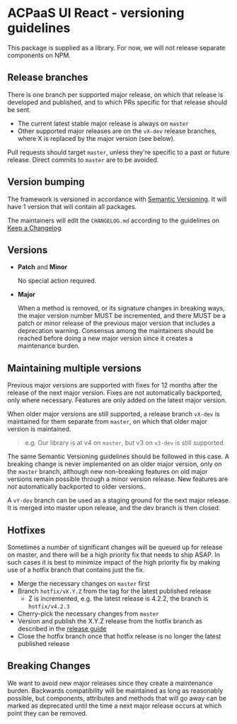# ACPaaS UI React - versioning guidelines

This package is supplied as a library.
For now, we will not release separate components on NPM.

## Release branches

There is one branch per supported major release, on which that release is developed and published, and to which PRs specific for that release should be sent.

- The current latest stable major release is always on `master`
- Other supported major releases are on the `vX-dev` release branches, where X is replaced by the major version (see below).

Pull requests should target `master`, unless they're specific to a past or future release. Direct commits to `master` are to be avoided.

## Version bumping

The framework is versioned in accordance with [Semantic Versioning](https://semver.org/).
It will have 1 version that will contain all packages.

The maintainers will edit the `CHANGELOG.md` according to the guidelines on [Keep a Changelog](https://keepachangelog.com/).

## Versions

- **Patch** and **Minor**

  No special action required.

- **Major**

  When a method is removed, or its signature changes in breaking ways, the major version number MUST be incremented, and there MUST be a patch or minor release of the previous major version that includes a deprecation warning. Consensus among the maintainers should be reached before doing a new major version since it creates a maintenance burden.

## Maintaining multiple versions

Previous major versions are supported with fixes for 12 months after the release of the next major version. Fixes are not automatically backported, only where necessary. Features are only added on the latest major version.

When older major versions are still supported, a release branch `vX-dev` is maintained for them separate from `master`, on which that older major version is maintained.

> e.g. Our library is at v4 on `master`, but v3 on `v3-dev` is still supported.

The same Semantic Versioning guidelines should be followed in this case. A breaking change is never implemented on an older major version, only on the `master` branch, although new non-breaking features on old major versions remain possible through a minor version release. New features are *not* automatically backported to older versions.

A `vY-dev` branch can be used as a staging ground for the next major release. It is merged into master upon release, and the dev branch is then closed.

## Hotfixes

Sometimes a number of significant changes will be queued up for release on master, and there will be a high priority fix that needs to ship ASAP. In such cases it is best to minimize impact of the high priority fix by making use of a hotfix branch that contains just the fix.

- Merge the necessary changes on `master` first
- Branch `hotfix/vX.Y.Z` from the tag for the latest published release
  - Z is incremented, e.g. the latest release is 4.2.2, the branch is `hotfix/v4.2.3`
- Cherry-pick the necessary changes from `master`
- Version and publish the X.Y.Z release from the hotfix branch as described in the [release guide](RELEASE.md)
- Close the hotfix branch once that hotfix release is no longer the latest published release

## Breaking Changes

We want to avoid new major releases since they create a maintenance burden. Backwards compatibility will be maintained as long as reasonably possible, but components, attributes and methods that will go away can be marked as deprecated until the time a next major release occurs at which point they can be removed.
